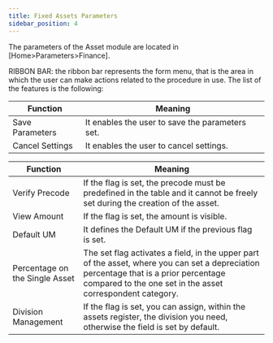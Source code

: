```yaml
---
title: Fixed Assets Parameters
sidebar_position: 4
---
```


The parameters of the Asset module are located in [Home>Parameters>Finance].

RIBBON BAR: the ribbon bar represents the form menu, that is the area in which the user can make actions related to the procedure in use. The list of the features is the following:



| Function | Meaning |
| --- | --- |
| Save Parameters | It enables the user to save the parameters set. |
| Cancel Settings | It enables the user to cancel settings.  |



| Function | Meaning |
| --- | --- |
| Verify Precode | If the flag is set, the precode must be predefined in the table and it cannot be freely set during the creation of the asset. |
| View Amount | If the flag is set, the amount is visible. |
| Default UM | It defines the Default UM if the previous  flag is set. |
| Percentage on the Single Asset | The set flag activates a field, in the upper part of the asset, where you can set a depreciation percentage that is a prior percentage compared to the one  set in the asset correspondent category. |
| Division Management | If the flag is set, you can assign, within the assets register, the division you need, otherwise the field is set by default. |






